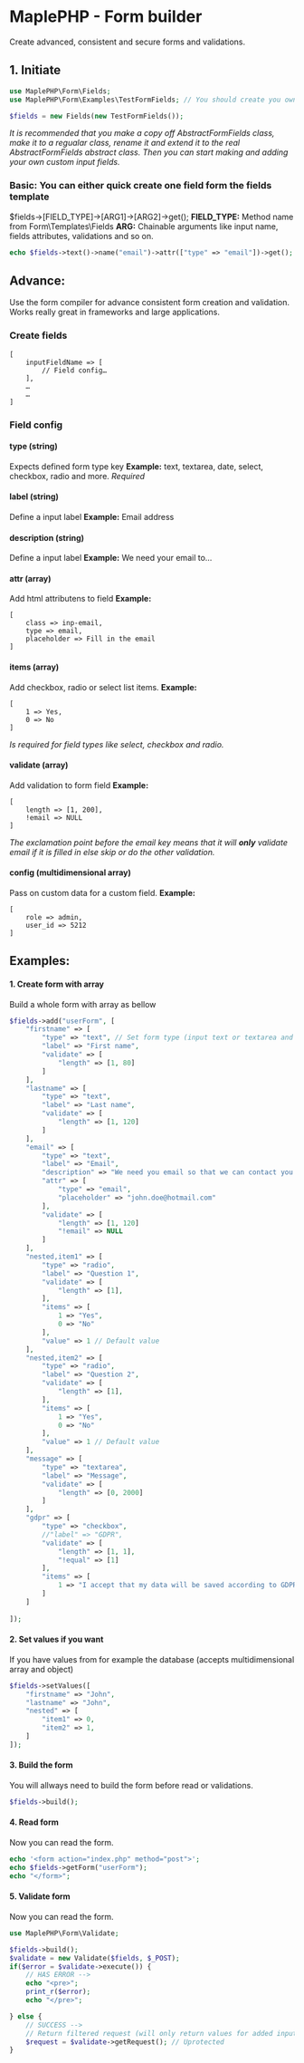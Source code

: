 # MaplePHP - Form builder
Create advanced, consistent and secure forms and validations.

## 1. Initiate
```php
use MaplePHP\Form\Fields;
use MaplePHP\Form\Examples\TestFormFields; // You should create you own template file for fields

$fields = new Fields(new TestFormFields());
```
*It is recommended that you make a copy off AbstractFormFields class, make it to a regualar class, rename it and extend it to the real AbstractFormFields abstract class. Then you can start making and adding your own custom input fields.*

### Basic: You can either quick create one field form the fields template
$fields->[FIELD_TYPE]->[ARG1]->[ARG2]->get();
**FIELD_TYPE:** Method name from Form\Templates\Fields
**ARG:** Chainable arguments like input name, fields attributes, validations and so on.
```php
echo $fields->text()->name("email")->attr(["type" => "email"])->get();
```
## Advance:
Use the form compiler for advance consistent form creation and validation. Works really great in frameworks and large applications.

### Create fields
```
[
	inputFieldName => [
		// Field config…
	],
	…
	…
]
```

### Field config

#### type (string)
Expects defined form type key 
**Example:** text, textarea, date, select, checkbox, radio and more.
*Required*

#### label (string)
Define a input label
**Example:** Email address

#### description (string)
Define a input label
**Example:** We need your email to… 

#### attr (array)
Add html attributens to field
**Example:** 
```
[
	class => inp-email, 
	type => email,
	placeholder => Fill in the email
]
```
#### items (array)
Add checkbox, radio or select list items.
**Example:** 
```
[
	1 => Yes, 
	0 => No
]
```
*Is required for field types like select, checkbox and radio.*

#### validate (array)
Add validation to form field
**Example:** 
```
[
	length => [1, 200],
	!email => NULL
]
```
*The exclamation point before the email key means that it will **only** validate email if it is filled in else skip or do the other validation.*

#### config (multidimensional array)
Pass on custom data for a custom field.
**Example:** 
```
[
	role => admin,
	user_id => 5212
]
```
## Examples:
#### 1. Create form with array
Build a whole form with array as bellow
```php
$fields->add("userForm", [
	"firstname" => [
		"type" => "text", // Set form type (input text or textarea and so on.)
		"label" => "First name",
		"validate" => [
			"length" => [1, 80]
		]
	],
	"lastname" => [
		"type" => "text",
		"label" => "Last name",
		"validate" => [
			"length" => [1, 120]
		]
	],
	"email" => [
		"type" => "text",
		"label" => "Email",
		"description" => "We need you email so that we can contact you.",
		"attr" => [
			"type" => "email",
			"placeholder" => "john.doe@hotmail.com"
		],
		"validate" => [
			"length" => [1, 120]
			"!email" => NULL
		]
	],
	"nested,item1" => [
		"type" => "radio",
		"label" => "Question 1",
		"validate" => [
			"length" => [1],
		],
		"items" => [
			1 => "Yes",
			0 => "No"
		],
		"value" => 1 // Default value
	],
	"nested,item2" => [
		"type" => "radio",
		"label" => "Question 2",
		"validate" => [
			"length" => [1],
		],
		"items" => [
			1 => "Yes",
			0 => "No"
		],
		"value" => 1 // Default value
	],
	"message" => [
		"type" => "textarea",
		"label" => "Message",
		"validate" => [
			"length" => [0, 2000]
		]
	],
	"gdpr" => [
		"type" => "checkbox",
		//"label" => "GDPR",
		"validate" => [
			"length" => [1, 1],
			"!equal" => [1]
		],
		"items" => [
			1 => "I accept that my data will be saved according to GDPR"
		]
	]
  	
]);
```
#### 2. Set values if you want
If you have values from for example the database (accepts multidimensional array and object)
```php
$fields->setValues([
	"firstname" => "John",
	"lastname" => "John",
	"nested" => [
		"item1" => 0,
		"item2" => 1,
	]
]);

```
#### 3. Build the form
You will allways need to build the form before read or validations.
```php
$fields->build();
```
#### 4. Read form
Now you can read the form.
```php
echo '<form action="index.php" method="post">';
echo $fields->getForm("userForm");
echo "</form>";
```
#### 5. Validate form
Now you can read the form.
```php
use MaplePHP\Form\Validate;

$fields->build();
$validate = new Validate($fields, $_POST);
if($error = $validate->execute()) {
    // HAS ERROR --> 
	echo "<pre>";
    print_r($error);
    echo "</pre>";

} else {
	// SUCCESS -->
	// Return filtered request (will only return values for added input fields)
	$request = $validate->getRequest(); // Uprotected
}

```





